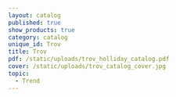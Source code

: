```yaml
---
layout: catalog
published: true
show_products: true
category: catalog
unique_id: Trov
title: Trov
pdf: /static/uploads/trov_holliday_catalog.pdf
cover: /static/uploads/trov_catalog_cover.jpg
topic:
  - Trend
---
```


